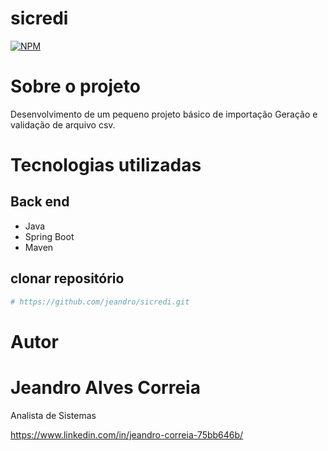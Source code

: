 # sicredi

[![NPM](https://img.shields.io/npm/l/react)](https://github.com/jeandro/agenda/blob/master/LICENSE) 

# Sobre o projeto

Desenvolvimento de um pequeno projeto básico de importação Geração e validação de arquivo csv.


# Tecnologias utilizadas
## Back end
- Java
- Spring Boot
- Maven

## clonar repositório

```bash
# https://github.com/jeandro/sicredi.git

```
# Autor

#  Jeandro Alves Correia
   Analista de Sistemas

https://www.linkedin.com/in/jeandro-correia-75bb646b/
